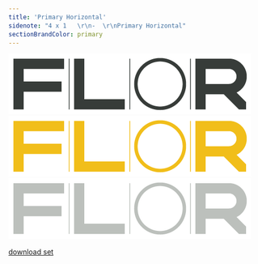 ```yaml
---
title: 'Primary Horizontal'
sidenote: "4 x 1   \r\n-  \r\nPrimary Horizontal"
sectionBrandColor: primary
---
```


[![](Primary-Horizontal---Black-2.png)](Primary%20Horizontal%20-%20Black.eps)  
[![](Primary-Horizontal---Yellow.png)](Primary%20Horizontal%20-%20Yellow.eps)  
[![](Primary-Horizontal---Gray.png)](Primary%20Horizontal%20-%20Gray.eps)

<a class="button" href="/test">download set</a>